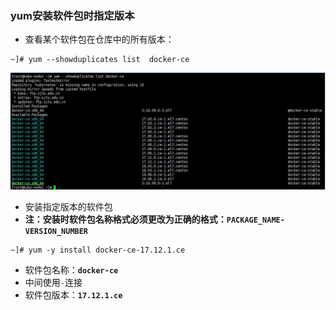 ### yum安装软件包时指定版本

* 查看某个软件包在仓库中的所有版本：

```
~]# yum --showduplicates list  docker-ce
```

![所有版本](./docker-versions.jpg)

* 安装指定版本的软件包
* __注：安装时软件包名称格式必须更改为正确的格式：`PACKAGE_NAME-VERSION_NUMBER`__

```
~]# yum -y install docker-ce-17.12.1.ce
```

* 软件包名称：__`docker-ce`__
* 中间使用`-`连接
* 软件包版本：__`17.12.1.ce`__